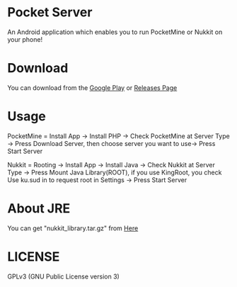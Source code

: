 # Pocket Server
An Android application which enables you to run PocketMine or Nukkit on your phone!

# Download
You can download from the [Google Play](https://play.google.com/store/apps/details?id=net.fengberd.minecraftpe_server) or [Releases Page](https://github.com/fengberd/PocketServer/releases)

# Usage
PocketMine = Install App -> Install PHP -> Check PocketMine at Server Type  -> Press Download Server, then choose server you want to use-> Press Start Server

Nukkit = Rooting -> Install App -> Install Java -> Check Nukkit at Server Type -> Press Mount Java Library(ROOT), if you use KingRoot, you check Use ku.sud in to request root in Settings -> Press Start Server

# About JRE
You can get "nukkit_library.tar.gz" from <a href="https://www.dropbox.com/s/c6xnyehgdtwobct/nukkit_library.tar.gz?dl=0">Here</a>

# LICENSE
GPLv3 (GNU Public License version 3)

